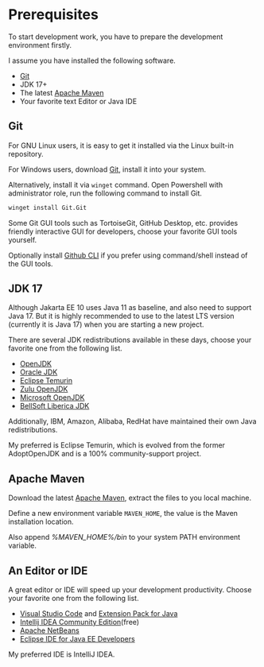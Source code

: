 # Prerequisites

To start development work, you have to prepare the development environment firstly. 

I assume you have installed the following software.

* [Git](https://git-scm.com/)
* JDK 17+
* The latest [Apache Maven](https://maven.apache.org)
* Your favorite text Editor or Java IDE

## Git

For GNU Linux users, it is easy to get it installed via the Linux built-in repository.

For Windows users, download [Git](https://git-scm.com/), install it into your system. 

Alternatively, install it via `winget` command. Open Powershell with administrator role, run the following command to install Git.

```bash 
winget install Git.Git
```

Some Git GUI tools such as TortoiseGit, GitHub Desktop, etc. provides friendly interactive GUI for developers, choose your favorite GUI tools yourself.

Optionally install [Github CLI](https://cli.github.com/) if you prefer using command/shell instead of the GUI tools.

## JDK 17

Although Jakarta EE 10 uses Java 11 as baseline, and also need to support Java 17. But it is highly recommended to use to the latest LTS version (currently it is Java 17) when you are starting a new project.

There are several JDK redistributions available in these days, choose your favorite one from the following list. 

* [OpenJDK]( https://openjdk.java.net)
* [Oracle JDK]( https://java.oracle.com)
* [Eclipse Temurin]( https://adoptium.net/)
* [Zulu OpenJDK](https://www.azul.com/downloads/zulu-community/)
* [Microsoft OpenJDK](https://www.microsoft.com/openjdk)
* [BellSoft Liberica JDK](https://bell-sw.com/pages/downloads)

Additionally, IBM, Amazon, Alibaba, RedHat have maintained their own Java redistributions. 

My preferred is Eclipse Temurin, which is evolved from the former AdoptOpenJDK and is a 100% community-support project.

## Apache Maven 

Download the latest [Apache Maven](https://maven.apache.org), extract the files to you local machine.

Define a new environment variable `MAVEN_HOME`, the value is the Maven installation location.

Also append *%MAVEN_HOME%/bin* to your system PATH environment variable.

## An Editor or IDE 

A great editor or IDE will speed up your development productivity. Choose your favorite one from the following list.

* [Visual Studio Code](https://code.visualstudio.com) and [Extension Pack for Java](https://marketplace.visualstudio.com/items?itemName=vscjava.vscode-java-pack)
* [Intellij IDEA Community Edition](https://www.jetbrains.com/idea/download/)(free)
* [Apache NetBeans](http://netbeans.apache.org)
* [Eclipse IDE for Java EE Developers](https://www.eclipse.org/downloads/packages/release/kepler/sr2/eclipse-ide-java-ee-developers)

My preferred IDE is IntelliJ IDEA.